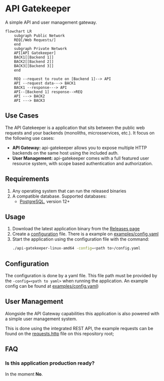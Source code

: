 # API Gatekeeper

A simple API and user management gateway.

```mermaid
flowchart LR
    subgraph Public Network
    REQ[/Web Requests/]
    end
    subgraph Private Network
    API[API Gatekeeper]
    BACK1[[Backend 1]]
    BACK2[[Backend 2]]
    BACK3[[Backend 3]]
    end

    REQ --request to route on [Backend 1]--> API
    API --request data---> BACK1
    BACK1 --response---> API
    API--[Backend 1] response-->REQ
    API ---> BACK2
    API ---> BACK3
```

## Use Cases

The API Gatekeeper is a application that sits between the public web requests and your backends (monoliths, microsservices, etc.). It focus on the following use cases:

- **API Gateway:** api-gatekeeper allows you to expose multiple HTTP backends on the same host using the included auth.
- **User Management:** api-gatekeeper comes with a full featured user resource system, with scope based authentication and authorization.

## Requirements

1. Any operating system that can run the released binaries
2. A compatible database. Supported databases:
   - [PostgreSQL](https://www.postgresql.org/), version 12+

## Usage

1. Download the latest application binary from the [Releases page](https://github.com/gustapinto/api-gatekeeper/releases)
2. Create a [configuration](https://github.com/gustapinto/api-gatekeeper?tab=readme-ov-file#configuration) file. There is a example on [examples/config.yaml](https://github.com/gustapinto/api-gatekeeper/blob/main/example/config.yaml)
3. Start the application using the configuration file with the command:
   ```bash
   ./api-gatekeeper-linux-amd64 -config=<path to>/config.yaml
   ```

## Configuration

The configuration is done by a yaml file. This file path must be provided by the `-config=<path to yaml>` when running the application. An example config can be found at [examples/config.yaml](https://github.com/gustapinto/api-gatekeeper/blob/main/example/config.yaml))

## User Management

Alongside the API Gateway capabilities this application is also powered with a simple user management system.

This is done using the integrated REST API, the example requests can be found on the [requests.http](https://github.com/gustapinto/api-gatekeeper/blob/main/requests.http) file on this repository root;

## FAQ

### Is this application production ready?

In the moment **No**.

